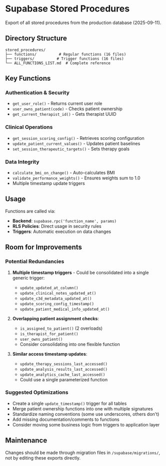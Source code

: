 # Supabase Stored Procedures

Export of all stored procedures from the production database (2025-09-11).

## Directory Structure

```
stored_procedures/
├── functions/          # Regular functions (16 files)
├── triggers/          # Trigger functions (16 files)
└── ALL_FUNCTIONS_LIST.md  # Complete reference
```

## Key Functions

### Authentication & Security
- `get_user_role()` - Returns current user role
- `user_owns_patient(code)` - Checks patient ownership
- `get_current_therapist_id()` - Gets therapist UUID

### Clinical Operations
- `get_session_scoring_config()` - Retrieves scoring configuration
- `update_patient_current_values()` - Updates patient baselines
- `set_session_therapeutic_targets()` - Sets therapy goals

### Data Integrity
- `calculate_bmi_on_change()` - Auto-calculates BMI
- `validate_performance_weights()` - Ensures weights sum to 1.0
- Multiple timestamp update triggers

## Usage

Functions are called via:
- **Backend**: `supabase.rpc('function_name', params)`
- **RLS Policies**: Direct usage in security rules
- **Triggers**: Automatic execution on data changes

## Room for Improvements

### Potential Redundancies
1. **Multiple timestamp triggers** - Could be consolidated into a single generic trigger:
   - `update_updated_at_column()`
   - `update_clinical_notes_updated_at()`
   - `update_c3d_metadata_updated_at()`
   - `update_scoring_config_timestamp()`
   - `update_patient_medical_info_updated_at()`

2. **Overlapping patient assignment checks**:
   - `is_assigned_to_patient()` (2 overloads)
   - `is_therapist_for_patient()`
   - `user_owns_patient()`
   - Consider consolidating into one flexible function

3. **Similar access timestamp updates**:
   - `update_therapy_sessions_last_accessed()`
   - `update_analysis_results_last_accessed()`
   - `update_analytics_cache_last_accessed()`
   - Could use a single parameterized function

### Suggested Optimizations
- Create a single `update_timestamp()` trigger for all tables
- Merge patient ownership functions into one with multiple signatures
- Standardize naming conventions (some use underscores, others don't)
- Add missing documentation/comments to functions
- Consider moving some business logic from triggers to application layer

## Maintenance

Changes should be made through migration files in `/supabase/migrations/`, not by editing these exports directly.